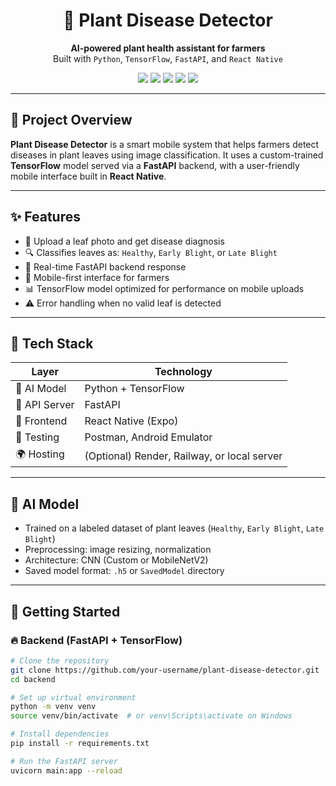 <h1 align="center">🌿 Plant Disease Detector</h1>
<p align="center">
  <strong>AI-powered plant health assistant for farmers</strong><br>
  Built with <code>Python</code>, <code>TensorFlow</code>, <code>FastAPI</code>, and <code>React Native</code>
</p>

<p align="center">
  <img src="https://img.shields.io/badge/Python-AI%20Model-blue?logo=python" />
  <img src="https://img.shields.io/badge/TensorFlow-Model-orange?logo=tensorflow" />
  <img src="https://img.shields.io/badge/FastAPI-Backend-green?logo=fastapi" />
  <img src="https://img.shields.io/badge/React%20Native-Mobile-61dafb?logo=react" />
  <img src="https://img.shields.io/badge/Status-In%20Progress-yellow" />
</p>

---

## 🌾 Project Overview

**Plant Disease Detector** is a smart mobile system that helps farmers detect diseases in plant leaves using image classification. It uses a custom-trained **TensorFlow** model served via a **FastAPI** backend, with a user-friendly mobile interface built in **React Native**.

---

## ✨ Features

- 📸 Upload a leaf photo and get disease diagnosis
- 🔍 Classifies leaves as: `Healthy`, `Early Blight`, or `Late Blight`
- 🔁 Real-time FastAPI backend response
- 📱 Mobile-first interface for farmers
- 📊 TensorFlow model optimized for performance on mobile uploads
- ⚠️ Error handling when no valid leaf is detected

---

## 🔧 Tech Stack

| Layer        | Technology           |
|--------------|----------------------|
| 🤖 AI Model   | Python + TensorFlow  |
| 🔌 API Server | FastAPI              |
| 📱 Frontend   | React Native (Expo)  |
| 🧪 Testing    | Postman, Android Emulator |
| 🌍 Hosting    | (Optional) Render, Railway, or local server |

---

## 🧠 AI Model

- Trained on a labeled dataset of plant leaves (`Healthy`, `Early Blight`, `Late Blight`)
- Preprocessing: image resizing, normalization
- Architecture: CNN (Custom or MobileNetV2)
- Saved model format: `.h5` or `SavedModel` directory

---

## 🚀 Getting Started

### 🔥 Backend (FastAPI + TensorFlow)

```bash
# Clone the repository
git clone https://github.com/your-username/plant-disease-detector.git
cd backend

# Set up virtual environment
python -m venv venv
source venv/bin/activate  # or venv\Scripts\activate on Windows

# Install dependencies
pip install -r requirements.txt

# Run the FastAPI server
uvicorn main:app --reload
